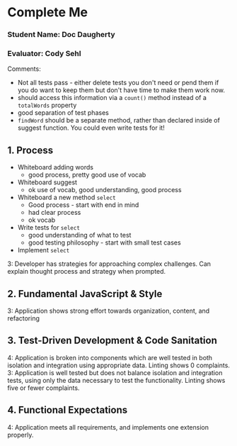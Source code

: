 # Complete Me
### Student Name: Doc Daugherty
### Evaluator: Cody Sehl

Comments:
* Not all tests pass - either delete tests you don't need or pend them if you do want to keep them but don't have time to make them work now.
* should access this information via a `count()` method instead of a `totalWords` property
* good separation of test phases
* `findWord` should be a separate method, rather than declared inside of suggest function. You could even write tests for it!

## 1. Process

- Whiteboard adding words
  - good process, pretty good use of vocab
- Whiteboard suggest
  - ok use of vocab, good understanding, good process
- Whiteboard a new method `select`
  - Good process - start with end in mind
  - had clear process
  - ok vocab
- Write tests for `select`
  - good understanding of what to test
  - good testing philosophy - start with small test cases
- Implement `select`

3: Developer has strategies for approaching complex challenges. Can explain thought process and strategy when prompted.

## 2. Fundamental JavaScript & Style

3: Application shows strong effort towards organization, content, and refactoring

## 3. Test-Driven Development & Code Sanitation

4: Application is broken into components which are well tested in both isolation and integration using appropriate data. Linting shows 0 complaints.
3: Application is well tested but does not balance isolation and integration tests, using only the data necessary to test the functionality. Linting shows five or fewer complaints.

## 4. Functional Expectations

4: Application meets all requirements, and implements one extension properly.
